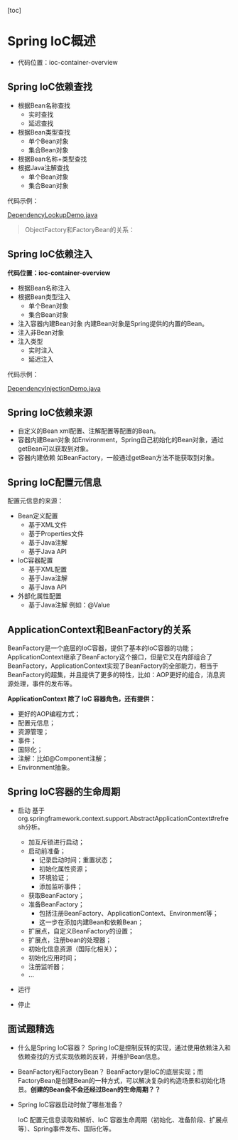 [toc]

# Spring IoC概述

* 代码位置：ioc-container-overview

## Spring IoC依赖查找

* 根据Bean名称查找
  * 实时查找
  * 延迟查找
* 根据Bean类型查找
  * 单个Bean对象
  * 集合Bean对象
* 根据Bean名称+类型查找
* 根据Java注解查找
  * 单个Bean对象
  * 集合Bean对象

代码示例：

[DependencyLookupDemo.java](https://github.com/wkk1994/spring-ioc-learn/blob/master/ioc-container-overview/src/main/java/com/wkk/learn/spring/ioc/overview/dependency/lookup/DependencyLookupDemo.java)

> ObjectFactory和FactoryBean的关系：

## Spring IoC依赖注入

**代码位置：ioc-container-overview**

* 根据Bean名称注入
* 根据Bean类型注入
  * 单个Bean对象
  * 集合Bean对象
* 注入容器内建Bean对象
   内建Bean对象是Spring提供的内置的Bean。
* 注入非Bean对象
* 注入类型
  * 实时注入
  * 延迟注入

代码示例：

[DependencyInjectionDemo.java](https://github.com/wkk1994/spring-ioc-learn/blob/master/ioc-container-overview/src/main/java/com/wkk/learn/spring/ioc/overview/dependency/injection/DependencyInjectionDemo.java)

## Spring IoC依赖来源

* 自定义的Bean
  xml配置、注解配置等配置的Bean。
* 容器内建Bean对象
  如Environment，Spring自己初始化的Bean对象，通过getBean可以获取到对象。
* 容器内建依赖
  如BeanFactory，一般通过getBean方法不能获取到对象。

## Spring IoC配置元信息

配置元信息的来源：

* Bean定义配置
  * 基于XML文件
  * 基于Properties文件
  * 基于Java注解
  * 基于Java API
* IoC容器配置
  * 基于XML配置
  * 基于Java注解
  * 基于Java API
* 外部化属性配置
  * 基于Java注解 例如：@Value

## ApplicationContext和BeanFactory的关系

BeanFactory是一个底层的IoC容器，提供了基本的IoC容器的功能；ApplicationContext继承了BeanFactory这个接口，但是它又在内部组合了BeanFactory，ApplicationContext实现了BeanFactory的全部能力，相当于BeanFactory的超集，并且提供了更多的特性，比如：AOP更好的组合，消息资源处理，事件的发布等。

**ApplicationContext 除了 IoC 容器角色，还有提供：**

* 更好的AOP编程方式；
* 配置元信息；
* 资源管理；
* 事件；
* 国际化；
* 注解：比如@Component注解；
* Environment抽象。

## Spring IoC容器的生命周期

* 启动
  基于org.springframework.context.support.AbstractApplicationContext#refresh分析。
  * 加互斥锁进行启动；
  * 启动前准备；
    * 记录启动时间；重置状态；
    * 初始化属性资源；
    * 环境验证；
    * 添加监听事件；
  * 获取BeanFactory；
  * 准备BeanFactory；
    * 包括注册BeanFactory、ApplicationContext、Environment等；
    * 这一步在添加内建Bean和依赖Bean；
  * 扩展点，自定义BeanFactory的设置；
  * 扩展点，注册bean的处理器；
  * 初始化信息资源（国际化相关）；
  * 初始化应用时间；
  * 注册监听器；
  * ...

* 运行

* 停止

## 面试题精选

* 什么是Spring IoC容器？
  Spring IoC是控制反转的实现，通过使用依赖注入和依赖查找的方式实现依赖的反转，并维护Bean信息。

* BeanFactory和FactoryBean？
  BeanFactory是IoC的底层实现；而FactoryBean是创建Bean的一种方式，可以解决复杂的构造场景和初始化场景。**创建的Bean会不会还经过Bean的生命周期？？**

* Spring IoC容器启动时做了哪些准备？

  IoC 配置元信息读取和解析、IoC 容器生命周期（初始化、准备阶段、扩展点等）、Spring事件发布、国际化等。
